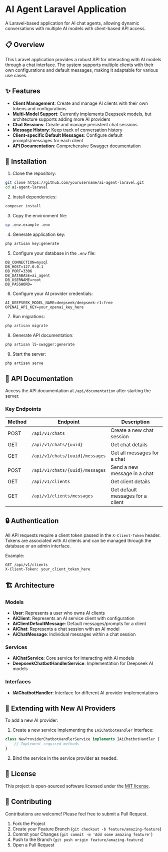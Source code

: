 # AI Agent Laravel Application

A Laravel-based application for AI chat agents, allowing dynamic conversations with multiple AI models with client-based API access.

## 📋 Overview

This Laravel application provides a robust API for interacting with AI models through a chat interface. The system supports multiple clients with their own configurations and default messages, making it adaptable for various use cases.

## ✨ Features

- **Client Management**: Create and manage AI clients with their own tokens and configurations
- **Multi-Model Support**: Currently implements Deepseek models, but architecture supports adding more AI providers
- **Chat Sessions**: Create and manage persistent chat sessions
- **Message History**: Keep track of conversation history
- **Client-specific Default Messages**: Configure default prompts/messages for each client
- **API Documentation**: Comprehensive Swagger documentation

## 🚀 Installation

1. Clone the repository:
```bash
git clone https://github.com/yourusername/ai-agent-laravel.git
cd ai-agent-laravel
```

2. Install dependencies:
```bash
composer install
```

3. Copy the environment file:
```bash
cp .env.example .env
```

4. Generate application key:
```bash
php artisan key:generate
```

5. Configure your database in the `.env` file:
```
DB_CONNECTION=mysql
DB_HOST=127.0.0.1
DB_PORT=3306
DB_DATABASE=ai_agent
DB_USERNAME=root
DB_PASSWORD=
```

6. Configure your AI provider credentials:
```
AI_DEEPSEEK_MODEL_NAME=deepseek/deepseek-r1:free
OPENAI_API_KEY=your_openai_key_here
```

7. Run migrations:
```bash
php artisan migrate
```

8. Generate API documentation:
```bash
php artisan l5-swagger:generate
```

9. Start the server:
```bash
php artisan serve
```

## 📝 API Documentation

Access the API documentation at `/api/documentation` after starting the server.

### Key Endpoints

| Method | Endpoint | Description |
|--------|----------|-------------|
| POST | `/api/v1/chats` | Create a new chat session |
| GET | `/api/v1/chats/{uuid}` | Get chat details |
| GET | `/api/v1/chats/{uuid}/messages` | Get all messages for a chat |
| POST | `/api/v1/chats/{uuid}/messages` | Send a new message in a chat |
| GET | `/api/v1/clients` | Get client details |
| GET | `/api/v1/clients/messages` | Get default messages for a client |

## 🔒 Authentication

All API requests require a client token passed in the `X-Client-Token` header. Tokens are associated with AI clients and can be managed through the database or an admin interface.

Example:
```
GET /api/v1/clients
X-Client-Token: your_client_token_here
```

## 🏗️ Architecture

### Models

- **User**: Represents a user who owns AI clients
- **AiClient**: Represents an AI service client with configuration
- **AiClientDefaultMessage**: Default messages/prompts for a client
- **AiChat**: Represents a chat session with an AI model
- **AiChatMessage**: Individual messages within a chat session

### Services

- **AiChatService**: Core service for interacting with AI models
- **DeepseekChatbotHandlerService**: Implementation for Deepseek AI models

### Interfaces

- **IAiChatbotHandler**: Interface for different AI provider implementations

## 🧩 Extending with New AI Providers

To add a new AI provider:

1. Create a new service implementing the `IAiChatbotHandler` interface:
```php
class NewProviderChatbotHandlerService implements IAiChatbotHandler {
    // Implement required methods
}
```

2. Bind the service in the service provider as needed.

## 📄 License

This project is open-sourced software licensed under the [MIT license](LICENSE).

## 🤝 Contributing

Contributions are welcome! Please feel free to submit a Pull Request.

1. Fork the Project
2. Create your Feature Branch (`git checkout -b feature/amazing-feature`)
3. Commit your Changes (`git commit -m 'Add some amazing feature'`)
4. Push to the Branch (`git push origin feature/amazing-feature`)
5. Open a Pull Request
